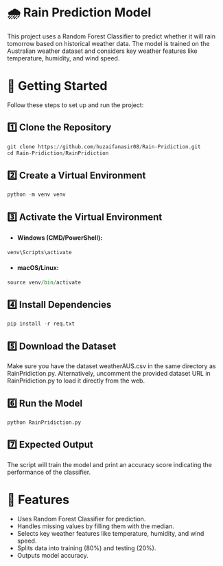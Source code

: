 # 🌧 Rain Prediction Model
This project uses a Random Forest Classifier to predict whether it will rain tomorrow based on historical weather data. The model is trained on the Australian weather dataset and considers key weather features like temperature, humidity, and wind speed.
# 🚀 Getting Started
Follow these steps to set up and run the project:
 ## 1️⃣ Clone the Repository
 ```python
git clone https://github.com/huzaifanasir08/Rain-Pridiction.git
cd Rain-Pridiction/RainPridiction
```
 ## 2️⃣ Create a Virtual Environment
  ```python
python -m venv venv
```
## 3️⃣ Activate the Virtual Environment
  * #### Windows (CMD/PowerShell):
 ```python
venv\Scripts\activate
```
* #### macOS/Linux:
 ```python
source venv/bin/activate
```
## 4️⃣ Install Dependencies
 ```python
pip install -r req.txt
```
## 5️⃣ Download the Dataset
Make sure you have the dataset weatherAUS.csv in the same directory as RainPridiction.py.
Alternatively, uncomment the provided dataset URL in RainPridiction.py to load it directly from the web.

## 6️⃣ Run the Model
 ```python
python RainPridiction.py
```
## 7️⃣ Expected Output
The script will train the model and print an accuracy score indicating the performance of the classifier.

# 📌 Features
*  Uses Random Forest Classifier for prediction.
*  Handles missing values by filling them with the median.
*  Selects key weather features like temperature, humidity, and wind speed.
*  Splits data into training (80%) and testing (20%).
*  Outputs model accuracy.
